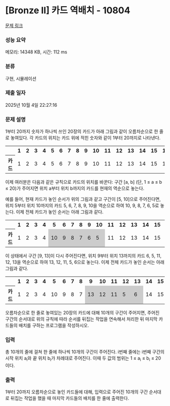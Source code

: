 # [Bronze II] 카드 역배치 - 10804 

[문제 링크](https://www.acmicpc.net/problem/10804) 

### 성능 요약

메모리: 14348 KB, 시간: 112 ms

### 분류

구현, 시뮬레이션

### 제출 일자

2025년 10월 4일 22:27:16

### 문제 설명

<p style="user-select: auto !important;">1부터 20까지 숫자가 하나씩 쓰인 20장의 카드가 아래 그림과 같이 오름차순으로 한 줄로 놓여있다. 각 카드의 위치는 카드 위에 적힌 숫자와 같이 1부터 20까지로 나타낸다. </p>

<table class="table table-bordered" style="user-select: auto !important;">
	<tbody style="user-select: auto !important;">
		<tr style="user-select: auto !important;">
			<th style="user-select: auto !important;"> </th>
			<th style="user-select: auto !important;">1</th>
			<th style="user-select: auto !important;">2</th>
			<th style="user-select: auto !important;">3</th>
			<th style="user-select: auto !important;">4</th>
			<th style="user-select: auto !important;">5</th>
			<th style="user-select: auto !important;">6</th>
			<th style="user-select: auto !important;">7</th>
			<th style="user-select: auto !important;">8</th>
			<th style="user-select: auto !important;">9</th>
			<th style="user-select: auto !important;">10</th>
			<th style="user-select: auto !important;">11</th>
			<th style="user-select: auto !important;">12</th>
			<th style="user-select: auto !important;">13</th>
			<th style="user-select: auto !important;">14</th>
			<th style="user-select: auto !important;">15</th>
			<th style="user-select: auto !important;">16</th>
			<th style="user-select: auto !important;">17</th>
			<th style="user-select: auto !important;">18</th>
			<th style="user-select: auto !important;">19</th>
			<th style="user-select: auto !important;">20</th>
		</tr>
		<tr style="user-select: auto !important;">
			<th style="user-select: auto !important;">카드</th>
			<td style="user-select: auto !important;">1</td>
			<td style="user-select: auto !important;">2</td>
			<td style="user-select: auto !important;">3</td>
			<td style="user-select: auto !important;">4</td>
			<td style="user-select: auto !important;">5</td>
			<td style="user-select: auto !important;">6</td>
			<td style="user-select: auto !important;">7</td>
			<td style="user-select: auto !important;">8</td>
			<td style="user-select: auto !important;">9</td>
			<td style="user-select: auto !important;">10</td>
			<td style="user-select: auto !important;">11</td>
			<td style="user-select: auto !important;">12</td>
			<td style="user-select: auto !important;">13</td>
			<td style="user-select: auto !important;">14</td>
			<td style="user-select: auto !important;">15</td>
			<td style="user-select: auto !important;">16</td>
			<td style="user-select: auto !important;">17</td>
			<td style="user-select: auto !important;">18</td>
			<td style="user-select: auto !important;">19</td>
			<td style="user-select: auto !important;">20</td>
		</tr>
	</tbody>
</table>

<p style="user-select: auto !important;">이제 여러분은 다음과 같은 규칙으로 카드의 위치를 바꾼다: 구간 [a, b] (단, 1 ≤ a ≤ b ≤ 20)가 주어지면 위치 a부터 위치 b까지의 카드를 현재의 역순으로 놓는다.</p>

<p style="user-select: auto !important;">예를 들어, 현재 카드가 놓인 순서가 위의 그림과 같고 구간이 [5, 10]으로 주어진다면, 위치 5부터 위치 10까지의 카드 5, 6, 7, 8, 9, 10을 역순으로 하여 10, 9, 8, 7, 6, 5로 놓는다. 이제 전체 카드가 놓인 순서는 아래 그림과 같다.</p>

<table class="table table-bordered" style="user-select: auto !important;">
	<tbody style="user-select: auto !important;">
		<tr style="user-select: auto !important;">
			<th style="user-select: auto !important;"> </th>
			<th style="user-select: auto !important;">1</th>
			<th style="user-select: auto !important;">2</th>
			<th style="user-select: auto !important;">3</th>
			<th style="user-select: auto !important;">4</th>
			<th style="user-select: auto !important;">5</th>
			<th style="user-select: auto !important;">6</th>
			<th style="user-select: auto !important;">7</th>
			<th style="user-select: auto !important;">8</th>
			<th style="user-select: auto !important;">9</th>
			<th style="user-select: auto !important;">10</th>
			<th style="user-select: auto !important;">11</th>
			<th style="user-select: auto !important;">12</th>
			<th style="user-select: auto !important;">13</th>
			<th style="user-select: auto !important;">14</th>
			<th style="user-select: auto !important;">15</th>
			<th style="user-select: auto !important;">16</th>
			<th style="user-select: auto !important;">17</th>
			<th style="user-select: auto !important;">18</th>
			<th style="user-select: auto !important;">19</th>
			<th style="user-select: auto !important;">20</th>
		</tr>
		<tr style="user-select: auto !important;">
			<th style="user-select: auto !important;">카드</th>
			<td style="user-select: auto !important;">1</td>
			<td style="user-select: auto !important;">2</td>
			<td style="user-select: auto !important;">3</td>
			<td style="user-select: auto !important;">4</td>
			<td style="background-color: rgb(204, 204, 204); user-select: auto !important;">10</td>
			<td style="background-color: rgb(204, 204, 204); user-select: auto !important;">9</td>
			<td style="background-color: rgb(204, 204, 204); user-select: auto !important;">8</td>
			<td style="background-color: rgb(204, 204, 204); user-select: auto !important;">7</td>
			<td style="background-color: rgb(204, 204, 204); user-select: auto !important;">6</td>
			<td style="background-color: rgb(204, 204, 204); user-select: auto !important;">5</td>
			<td style="user-select: auto !important;">11</td>
			<td style="user-select: auto !important;">12</td>
			<td style="user-select: auto !important;">13</td>
			<td style="user-select: auto !important;">14</td>
			<td style="user-select: auto !important;">15</td>
			<td style="user-select: auto !important;">16</td>
			<td style="user-select: auto !important;">17</td>
			<td style="user-select: auto !important;">18</td>
			<td style="user-select: auto !important;">19</td>
			<td style="user-select: auto !important;">20</td>
		</tr>
	</tbody>
</table>

<p style="user-select: auto !important;">이 상태에서 구간 [9, 13]이 다시 주어진다면, 위치 9부터 위치 13까지의 카드 6, 5, 11, 12, 13을 역순으로 하여 13, 12, 11, 5, 6으로 놓는다. 이제 전체 카드가 놓인 순서는 아래 그림과 같다.</p>

<table class="table table-bordered" style="user-select: auto !important;">
	<tbody style="user-select: auto !important;">
		<tr style="user-select: auto !important;">
			<th style="user-select: auto !important;"> </th>
			<th style="user-select: auto !important;">1</th>
			<th style="user-select: auto !important;">2</th>
			<th style="user-select: auto !important;">3</th>
			<th style="user-select: auto !important;">4</th>
			<th style="user-select: auto !important;">5</th>
			<th style="user-select: auto !important;">6</th>
			<th style="user-select: auto !important;">7</th>
			<th style="user-select: auto !important;">8</th>
			<th style="user-select: auto !important;">9</th>
			<th style="user-select: auto !important;">10</th>
			<th style="user-select: auto !important;">11</th>
			<th style="user-select: auto !important;">12</th>
			<th style="user-select: auto !important;">13</th>
			<th style="user-select: auto !important;">14</th>
			<th style="user-select: auto !important;">15</th>
			<th style="user-select: auto !important;">16</th>
			<th style="user-select: auto !important;">17</th>
			<th style="user-select: auto !important;">18</th>
			<th style="user-select: auto !important;">19</th>
			<th style="user-select: auto !important;">20</th>
		</tr>
		<tr style="user-select: auto !important;">
			<th style="user-select: auto !important;">카드</th>
			<td style="user-select: auto !important;">1</td>
			<td style="user-select: auto !important;">2</td>
			<td style="user-select: auto !important;">3</td>
			<td style="user-select: auto !important;">4</td>
			<td style="user-select: auto !important;">10</td>
			<td style="user-select: auto !important;">9</td>
			<td style="user-select: auto !important;">8</td>
			<td style="user-select: auto !important;">7</td>
			<td style="background-color: rgb(204, 204, 204); user-select: auto !important;">13</td>
			<td style="background-color: rgb(204, 204, 204); user-select: auto !important;">12</td>
			<td style="background-color: rgb(204, 204, 204); user-select: auto !important;">11</td>
			<td style="background-color: rgb(204, 204, 204); user-select: auto !important;">5</td>
			<td style="background-color: rgb(204, 204, 204); user-select: auto !important;">6</td>
			<td style="user-select: auto !important;">14</td>
			<td style="user-select: auto !important;">15</td>
			<td style="user-select: auto !important;">16</td>
			<td style="user-select: auto !important;">17</td>
			<td style="user-select: auto !important;">18</td>
			<td style="user-select: auto !important;">19</td>
			<td style="user-select: auto !important;">20</td>
		</tr>
	</tbody>
</table>

<p style="user-select: auto !important;">오름차순으로 한 줄로 놓여있는 20장의 카드에 대해 10개의 구간이 주어지면, 주어진 구간의 순서대로 위의 규칙에 따라 순서를 뒤집는 작업을 연속해서 처리한 뒤 마지막 카드들의 배치를 구하는 프로그램을 작성하시오.</p>

### 입력 

 <p style="user-select: auto !important;">총 10개의 줄에 걸쳐 한 줄에 하나씩 10개의 구간이 주어진다. i번째 줄에는 i번째 구간의 시작 위치 a<sub style="user-select: auto !important;">i</sub>와 끝 위치 b<sub style="user-select: auto !important;">i</sub>가 차례대로 주어진다. 이때 두 값의 범위는 1 ≤ a<sub style="user-select: auto !important;">i</sub> ≤ b<sub style="user-select: auto !important;">i</sub> ≤ 20이다.</p>

### 출력 

 <p style="user-select: auto !important;">1부터 20까지 오름차순으로 놓인 카드들에 대해, 입력으로 주어진 10개의 구간 순서대로 뒤집는 작업을 했을 때 마지막 카드들의 배치를 한 줄에 출력한다. </p>

